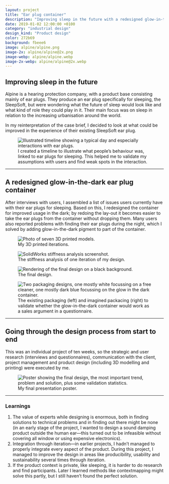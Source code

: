 ```yaml
---
layout: project
title: "Ear plug container"
description: "Improving sleep in the future with a redesigned glow-in-the-dark ear plug container by going through the design process from start to end"
date: 2019-01-02 12:00:00 +0100
category: "industrial design"
design_kind: "Product design"
color: 272b69
background: fbeee6
image: alpine/alpine.png
image-2x: alpine/alpine@2x.png
image-webp: alpine/alpine.webp
image-2x-webp: alpine/alpine@2x.webp
---
```


## Improving sleep in the future

Alpine is a hearing protection company, with a product base consisting mainly of ear plugs. They produce an ear plug specifically for sleeping, the SleepSoft, but were wondering what the future of sleep would look like and what kind of role they could play in it. Their main focus was on sleep in relation to the increasing urbanisation around the world.

In my reinterpretation of the case brief, I decided to look at what could be improved in the experience of their existing SleepSoft ear plug.


<div class="project__picture-group project__picture-group--light">
  <figure class="project__picture">
    <picture>
      <source data-srcset="/static/img/alpine/journey.webp 1x,
        /static/img/alpine/journey.webp 2x"
        type="image/webp" class="lazy">
      <img loading="lazy" class="project__image lazy" alt="Illustrated timeline showing a typical day and especially interactions with ear plugs."
        data-srcset="/static/img/alpine/journey.png 1x,
          /static/img/alpine/journey.png 2x"
        src="/static/img/placeholder.jpg"
        data-src="/static/img/alpine/journey.png">
    </picture>
    <figcaption class="project__caption">
      I created a timeline to illustrate what people’s behaviour was, linked to ear plugs for sleeping. This helped me to validate my assumptions with users and find weak spots in the interaction.
    </figcaption>
  </figure>
</div>


---

## A redesigned glow-in-the-dark ear plug container

After interviews with users, I assembled a list of issues users currently have with their ear plugs for sleeping. Based on this, I redesigned the container for improved usage in the dark; by redoing the lay-out it becomes easier to take the ear plugs from the container without dropping them. Many users also reported problems with finding their ear plugs during the night, which I solved by adding glow-in-the-dark pigment to part of the container.


<div class="project__picture-group">

  <figure class="project__picture">
    <picture>
      <source data-srcset="/static/img/alpine/modelletjes.webp 1x,
        /static/img/alpine/modelletjes@2x.webp 2x"
        type="image/webp" class="lazy">
      <img loading="lazy" class="project__image lazy" alt="Photo of seven 3D printed models."
        data-srcset="/static/img/alpine/modelletjes.jpg 1x,
          /static/img/alpine/modelletjes@2x.jpg 2x"
        src="/static/img/placeholder.jpg"
        data-src="/static/img/alpine/modelletjes.jpg">
    </picture>
    <figcaption class="project__caption">
      My 3D printed iterations.
    </figcaption>
  </figure>

  <figure class="project__picture">
    <picture>
      <source data-srcset="/static/img/alpine/force.webp 1x,
        /static/img/alpine/force.webp 2x"
        type="image/webp" class="lazy">
      <img loading="lazy" class="project__image lazy" alt="SolidWorks stiffness analysis screenshot."
        data-srcset="/static/img/alpine/force.png 1x,
          /static/img/alpine/force.png 2x"
        src="/static/img/placeholder.jpg"
        data-src="/static/img/alpine/force.png">
    </picture>
    <figcaption class="project__caption">
      The stiffness analysis of one iteration of my design.
    </figcaption>
  </figure>

  <figure class="project__picture">
    <picture>
      <source data-srcset="/static/img/alpine/doosje.webp 1x,
        /static/img/alpine/doosje@2x.webp 2x"
        type="image/webp" class="lazy">
      <img loading="lazy" class="project__image lazy" alt="Rendering of the final design on a black background."
        data-srcset="/static/img/alpine/doosje.jpg 1x,
          /static/img/alpine/doosje@2x.jpg 2x"
        src="/static/img/placeholder.jpg"
        data-src="/static/img/alpine/doosje.jpg">
    </picture>
    <figcaption class="project__caption">
      The final design.
    </figcaption>
  </figure>

  <figure class="project__picture">
    <picture>
      <source data-srcset="/static/img/alpine/packaging.webp 1x,
        /static/img/alpine/packaging@2x.webp 2x"
        type="image/webp" class="lazy">
      <img loading="lazy" class="project__image lazy" alt="Two packaging designs, one mostly white focussing on a free cleaner, one mostly dark blue focussing on the glow in the dark container."
        data-srcset="/static/img/alpine/packaging.png 1x,
          /static/img/alpine/packaging@2x.png 2x"
        src="/static/img/placeholder.jpg"
        data-src="/static/img/alpine/packaging.png">
    </picture>
    <figcaption class="project__caption">
      The existing packaging (left) and imagined packacing (right) to validate whether the glow-in-the-dark container would work as a sales argument in a questionnaire.
    </figcaption>
  </figure>

</div>


---

## Going through the design process from start to end

This was an individual project of ten weeks, so the strategic and user research (interviews and questionnaires), communication with the client, project management and product design (including 3D modelling and printing) were executed by me.


<div class="project__picture-group project__picture-group--light">
  <figure class="project__picture">
    <picture>
      <source data-srcset="/static/img/alpine/poster.webp 1x,
        /static/img/alpine/poster@2x.webp 2x"
        type="image/webp" class="lazy">
      <img loading="lazy" class="project__image lazy" alt="Poster showing the final design, the most important trend, problem and solution, plus some validation statistics."
        data-srcset="/static/img/alpine/poster.png 1x,
          /static/img/alpine/poster@2x.png 2x"
        src="/static/img/placeholder.jpg"
        data-src="/static/img/alpine/poster.png">
    </picture>
    <figcaption class="project__caption">
      My final presentation poster.
    </figcaption>
  </figure>
</div>


---

### Learnings

1. The value of experts while designing is enormous, both in finding solutions to technical problems and in finding out there might be none (in an early stage of the project, I wanted to design a sound damping product outside the human ear—this turned out to be infeasible without covering all window or using expensive electronics).
2. Integration through iteration—in earlier projects, I hadn’t managed to properly integrate every aspect of the product. During this project, I managed to improve the design in areas like producibility, usability and sustainability several times through iteration.
3. If the product context is private, like sleeping, it is harder to do research and find participants. Later I learned methods like contextmapping might solve this partly, but I still haven’t found the perfect solution.
